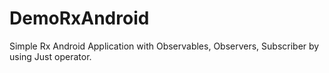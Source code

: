 # DemoRxAndroid
Simple Rx Android Application with Observables, Observers, Subscriber by using Just operator.
